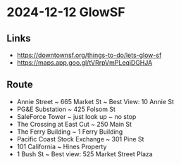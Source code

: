 # 2024-12-12 GlowSF

## Links

* https://downtownsf.org/things-to-do/lets-glow-sf
* https://maps.app.goo.gl/tVRrpVmPLeqiDGHJA

## Route

* Annie Street ~ 665 Market St ~ Best View: 10 Annie St
* PG&E Substation ~ 425 Folsom St
* SaleForce Tower ~ just look up ~ no stop
* The Crossing at East Cut ~ 250 Main St
* The Ferry Building ~ 1 Ferry Building
* Pacific Coast Stock Exchange ~ 301 Pine St
* 101 California ~ Hines Property
* 1 Bush St ~ Best view: 525 Market Street Plaza
